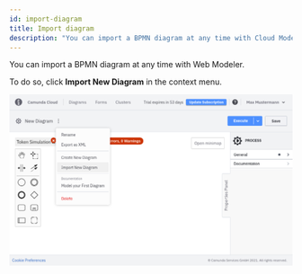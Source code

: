 ```yaml
---
id: import-diagram
title: Import diagram
description: "You can import a BPMN diagram at any time with Cloud Modeler."
---
```


You can import a BPMN diagram at any time with Web Modeler. 

To do so, click **Import New Diagram** in the context menu.

![import diagram](img/import-diagram.png)

